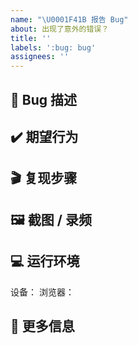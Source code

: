 ```yaml
---
name: "\U0001F41B 报告 Bug"
about: 出现了意外的错误？
title: ''
labels: ':bug: bug'
assignees: ''
---
```


## 🐛 Bug 描述

<!-- 详细描述你在使用过程中遇到了什么问题？ -->

## ✔️ 期望行为

<!-- 描述你预期中/修复后的正确行为是怎样的？ -->

## 🎬 复现步骤

<!-- 详细描述该如何重现你遇到的 BUG -->
<!-- 示例：
1. 前往 ... 页面
2. 点击 ...
3. 滚动到 ...
4. ... 错误发生
 -->

## 🖼️ 截图 / 录频

<!-- 如果不介意的话，提供截图或录频等更多信息可以帮助我们更快理解你遇到的问题 -->

## 💻 运行环境

<!-- 描述你遇到问题时使用的设备型号和系统版本，以及浏览器及其版本 -->

设备：
浏览器：

## 👀 更多信息

<!-- 可以在这里写下更多和该 Issue 相关的内容 -->
